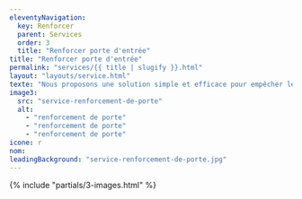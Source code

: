 ```yaml
---
eleventyNavigation:
  key: Renforcer
  parent: Services
  order: 3
  title: "Renforcer porte d'entrée"
title: "Renforcer porte d'entrée"
permalink: "services/{{ title | slugify }}.html"
layout: "layouts/service.html"
texte: "Nous proposons une solution simple et efficace pour empêcher les entrées forcées. Une bonne porte et un cadre de porte sécurisés constituent la première ligne de défense contre les invasions de domicile."
image3:
  src: "service-renforcement-de-porte"
  alt:
    - "renforcement de porte"
    - "renforcement de porte"
    - "renforcement de porte"
icone: r
nom:
leadingBackground: "service-renforcement-de-porte.jpg"
---
```


{% include "partials/3-images.html" %}
